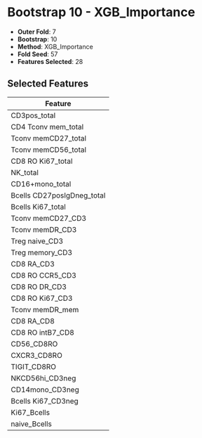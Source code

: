 # Bootstrap 10 - XGB_Importance

- **Outer Fold**: 7
- **Bootstrap**: 10
- **Method**: XGB_Importance
- **Fold Seed**: 57
- **Features Selected**: 28

## Selected Features

| Feature |
|---------|
| CD3pos_total |
| CD4 Tconv mem_total |
| Tconv memCD27_total |
| Tconv memCD56_total |
| CD8 RO Ki67_total |
| NK_total |
| CD16+mono_total |
| Bcells CD27posIgDneg_total |
| Bcells Ki67_total |
| Tconv memCD27_CD3 |
| Tconv memDR_CD3 |
| Treg naive_CD3 |
| Treg memory_CD3 |
| CD8 RA_CD3 |
| CD8 RO CCR5_CD3 |
| CD8 RO DR_CD3 |
| CD8  RO Ki67_CD3 |
| Tconv memDR_mem |
| CD8 RA_CD8 |
| CD8 RO intB7_CD8 |
| CD56_CD8RO |
| CXCR3_CD8RO |
| TIGIT_CD8RO |
| NKCD56hi_CD3neg |
| CD14mono_CD3neg |
| Bcells Ki67_CD3neg |
| Ki67_Bcells |
| naive_Bcells |
